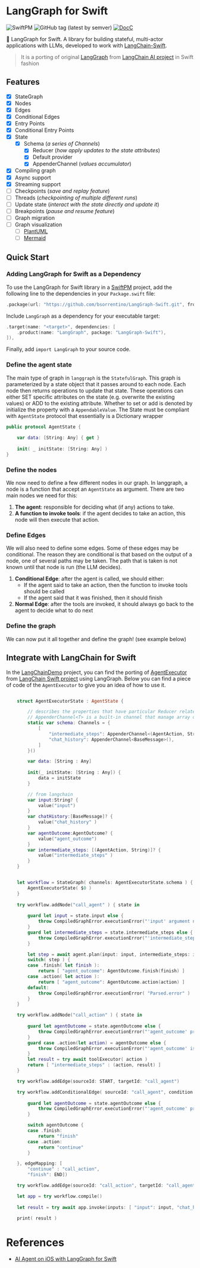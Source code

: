 # LangGraph for Swift

![SwiftPM](https://img.shields.io/badge/SwiftPM-Compatible-green) ![GitHub tag (latest by semver)](https://img.shields.io/github/v/tag/bsorrentino/LangGraph-Swift?sort=semver) [![DocC](https://img.shields.io/badge/DocC-Documentation-blue)][docc] 


🚀 LangGraph for Swift. A library for building stateful, multi-actor applications with LLMs, developed to work with [LangChain-Swift]. 
> It is a porting of original [LangGraph] from [LangChain AI project][langchain.ai] in Swift fashion

## Features

- [x] StateGraph
- [x] Nodes
- [x] Edges
- [x] Conditional Edges
- [x] Entry Points
- [x] Conditional Entry Points
- [x] State
  - [x] Schema (_a series of Channels_)
    - [x] Reducer (_how apply  updates to the state attributes_)
    - [x] Default provider
    - [x] AppenderChannel (_values accumulator_)
- [x] Compiling graph    
- [x] Async support 
- [x] Streaming support 
- [ ] Checkpoints (_save and replay feature_)
- [ ] Threads (_checkpointing of multiple different runs_)
- [ ] Update state (_interact with the state directly and update it_)
- [ ] Breakpoints (_pause and resume feature_)
- [ ] Graph migration
- [ ] Graph visualization
  - [ ] [PlantUML]
  - [ ] [Mermaid]

## Quick Start 

### Adding LangGraph for Swift as a Dependency

To use the LangGraph for Swift library in a [SwiftPM] project, add the following line to the dependencies in your `Package.swift` file:

```Swift
.package(url: "https://github.com/bsorrentino/LangGraph-Swift.git", from: "3.0.1"),
```
Include `LangGraph` as a dependency for your executable target:

```Swift
.target(name: "<target>", dependencies: [
    .product(name: "LangGraph", package: "LangGraph-Swift"),
]),
```

Finally, add `import LangGraph` to your source code.

### Define the agent state

The main type of graph in `langgraph` is the `StatefulGraph`. This graph is parameterized by a state object that it passes around to each node. Each node then returns operations to update that state. These operations can either SET specific attributes on the state (e.g. overwrite the existing values) or ADD to the existing attribute. Whether to set or add is denoted by initialize the property with a `AppendableValue`. The State must be compliant with `AgentState` protocol that essentially is a Dictionary wrapper

```Swift
public protocol AgentState {
    
    var data: [String: Any] { get }
    
    init( _ initState: [String: Any] )
}
```

### Define the nodes

We now need to define a few different nodes in our graph. In langgraph, a node is a function that accept an `AgentState` as argument. There are two main nodes we need for this:

1. **The agent**: responsible for deciding what (if any) actions to take.
1. **A function to invoke tools**: if the agent decides to take an action, this node will then execute that action.

### Define Edges

We will also need to define some edges. Some of these edges may be conditional. The reason they are conditional is that based on the output of a node, one of several paths may be taken. The path that is taken is not known until that node is run (the LLM decides).

1. **Conditional Edge**: after the agent is called, we should either:
    * If the agent said to take an action, then the function to invoke tools should be called
    * If the agent said that it was finished, then it should finish
1. **Normal Edge**: after the tools are invoked, it should always go back to the agent to decide what to do next

### Define the graph

We can now put it all together and define the graph! (see example below)

## Integrate with LangChain for Swift

In the [LangChainDemo](LangChainDemo) project, you can find the porting of [AgentExecutor] from [LangChain Swift project][langchain.ai] using LangGraph. Below you can find a piece of code of the `AgentExecutor` to give you an idea of how to use it.


```Swift

    struct AgentExecutorState : AgentState {

        // describes the properties that have particular Reducer related function
        // AppenderChannel<T> is a built-in channel that manage array of values
        static var schema: Channels = {
            [
                "intermediate_steps": AppenderChannel<(AgentAction, String)>(),
                "chat_history": AppenderChannel<BaseMessage>(),
            ]
        }()

        var data: [String : Any]
        
        init(_ initState: [String : Any]) {
            data = initState
        }

        // from langchain
        var input:String? {
            value("input")
        }
        var chatHistory:[BaseMessage]? {
            value("chat_history" )
        }
        var agentOutcome:AgentOutcome? {
            value("agent_outcome")
        }     
        var intermediate_steps: [(AgentAction, String)]? {
            value("intermediate_steps" )
        }   
    }


    let workflow = StateGraph( channels: AgentExecutorState.schema ) {
        AgentExecutorState( $0 )
    }
        
    try workflow.addNode("call_agent" ) { state in
        
        guard let input = state.input else {
            throw CompiledGraphError.executionError("'input' argument not found in state!")
        }
        guard let intermediate_steps = state.intermediate_steps else {
            throw CompiledGraphError.executionError("'intermediate_steps' property not found in state!")
        }

        let step = await agent.plan(input: input, intermediate_steps: intermediate_steps)
        switch( step ) {
        case .finish( let finish ):
            return [ "agent_outcome": AgentOutcome.finish(finish) ]
        case .action( let action ):
            return [ "agent_outcome": AgentOutcome.action(action) ]
        default:
            throw CompiledGraphError.executionError( "Parsed.error" )
        }
    }

    try workflow.addNode("call_action" ) { state in
        
        guard let agentOutcome = state.agentOutcome else {
            throw CompiledGraphError.executionError("'agent_outcome' property not found in state!")
        }
        guard case .action(let action) = agentOutcome else {
            throw CompiledGraphError.executionError("'agent_outcome' is not an action!")
        }
        let result = try await toolExecutor( action )
        return [ "intermediate_steps" : (action, result) ]
    }

    try workflow.addEdge(sourceId: START, targetId: "call_agent")

    try workflow.addConditionalEdge( sourceId: "call_agent", condition: { state in
        
        guard let agentOutcome = state.agentOutcome else {
            throw CompiledGraphError.executionError("'agent_outcome' property not found in state!")
        }

        switch agentOutcome {
        case .finish:
            return "finish"
        case .action:
            return "continue"
        }

    }, edgeMapping: [
        "continue" : "call_action",
        "finish": END])

    try workflow.addEdge(sourceId: "call_action", targetId: "call_agent")

    let app = try workflow.compile()
    
    let result = try await app.invoke(inputs: [ "input": input, "chat_history": [] ])
    
    print( result )

```

# References

* [AI Agent on iOS with LangGraph for Swift](https://dev.to/bsorrentino/ai-agent-on-ios-with-langgraph-for-swift-1740)

[docc]: https://bsorrentino.github.io/LangGraph-Swift/documentation/langgraph/
[article1]: https://dev.to/bsorrentino/ai-agent-on-ios-with-langgraph-for-swift-1740
[SwiftPM]: https://www.swift.org/documentation/package-manager/
[langchain-swift]: https://github.com/buhe/langchain-swift.git
[langchain.ai]: https://github.com/langchain-ai
[langgraph]: https://github.com/langchain-ai/langgraph
[AgentExecutor]: https://github.com/buhe/langchain-swift/blob/main/Sources/LangChain/agents/Agent.swift
[PlantUML]: https://plantuml.com
[Mermaid]: https://mermaid.js.org